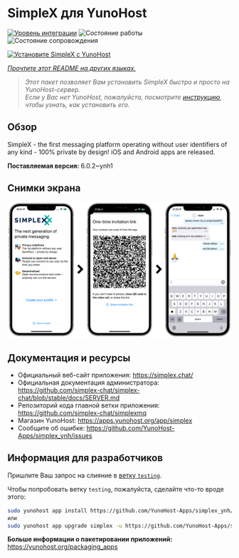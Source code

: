 <!--
Важно: этот README был автоматически сгенерирован <https://github.com/YunoHost/apps/tree/master/tools/readme_generator>
Он НЕ ДОЛЖЕН редактироваться вручную.
-->

# SimpleX для YunoHost

[![Уровень интеграции](https://dash.yunohost.org/integration/simplex.svg)](https://ci-apps.yunohost.org/ci/apps/simplex/) ![Состояние работы](https://ci-apps.yunohost.org/ci/badges/simplex.status.svg) ![Состояние сопровождения](https://ci-apps.yunohost.org/ci/badges/simplex.maintain.svg)

[![Установите SimpleX с YunoHost](https://install-app.yunohost.org/install-with-yunohost.svg)](https://install-app.yunohost.org/?app=simplex)

*[Прочтите этот README на других языках.](./ALL_README.md)*

> *Этот пакет позволяет Вам установить SimpleX быстро и просто на YunoHost-сервер.*  
> *Если у Вас нет YunoHost, пожалуйста, посмотрите [инструкцию](https://yunohost.org/install), чтобы узнать, как установить его.*

## Обзор

SimpleX - the first messaging platform operating without user identifiers of any kind - 100% private by design! iOS and Android apps are released.

**Поставляемая версия:** 6.0.2~ynh1

## Снимки экрана

![Снимок экрана SimpleX](./doc/screenshots/conversation.png)

## Документация и ресурсы

- Официальный веб-сайт приложения: <https://simplex.chat/>
- Официальная документация администратора: <https://github.com/simplex-chat/simplex-chat/blob/stable/docs/SERVER.md>
- Репозиторий кода главной ветки приложения: <https://github.com/simplex-chat/simplexmq>
- Магазин YunoHost: <https://apps.yunohost.org/app/simplex>
- Сообщите об ошибке: <https://github.com/YunoHost-Apps/simplex_ynh/issues>

## Информация для разработчиков

Пришлите Ваш запрос на слияние в [ветку `testing`](https://github.com/YunoHost-Apps/simplex_ynh/tree/testing).

Чтобы попробовать ветку `testing`, пожалуйста, сделайте что-то вроде этого:

```bash
sudo yunohost app install https://github.com/YunoHost-Apps/simplex_ynh/tree/testing --debug
или
sudo yunohost app upgrade simplex -u https://github.com/YunoHost-Apps/simplex_ynh/tree/testing --debug
```

**Больше информации о пакетировании приложений:** <https://yunohost.org/packaging_apps>

